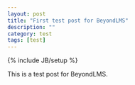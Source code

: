 ```yaml
---
layout: post
title: "First test post for BeyondLMS"
description: ""
category: test
tags: [test]
---
```

{% include JB/setup %}

This is a test post for BeyondLMS.
